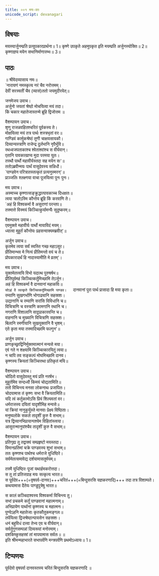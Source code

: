```yaml
---
title: ००१ मय-वरः
unicode_script: devanagari
---
```


## विषयाः

मयस्यार्जुनम्प्रति प्रत्युपकारप्रार्थना॥ 1॥ कृष्णे उपकृते अहमुपकृत इति मयम्प्रति अर्जुनस्योक्तिः॥ 2॥ कृष्णाज्ञय मयेन सभानिर्माणारम्भः॥ 3॥

## पाठः

  
॥ श्रीवेदव्यासाय नमः॥  
`नारायणं नमस्कृत्य नरं चैव नरोत्तमम्।  
देवीं सरस्वतीं चैव (व्यासं)ततो जयमुदीरयेत्॥  

जनमेजय उवाच।  
अर्जुनो जयतां श्रेष्ठो मोचयित्वा मयं तदा।  
किं चकार महातेजास्तन्मे ब्रूहि द्विजोत्तम ॥  

वैशम्पायन उवाच।  
शृणु राजन्नवहितश्चरितं पूर्वकस्य ते।  
मोक्षयित्वा मयं तत्र पार्थः शस्त्रभृतां वरः॥  
गाण्डिवं कार्मुकश्रेष्ठं तूणी चाक्षयसायकौ।  
दिव्यान्यस्त्राणि राजेन्द्र दुर्लभानि नृपैर्भुवि॥  
रथध्वजपताकाश्च श्वेताश्वांश्च स वीर्यवान्।  
एतानि पावकात्प्राप्य मुदा परमया युतः।  
तस्थौ पार्थो महावीर्यस्तदा सह मयेन सः'॥  
ततोऽब्रवीन्मयः पार्थं वासुदेवस्य सन्निधौ।  
`पाण्डवेन परित्रातस्तत्कृतं प्रत्यनुस्मरन्'॥  
प्राञ्जलिः श्लक्ष्णया वाचा पूजयित्वा पुनः पुनः।  

मय उवाच।  
अस्माच्च कृष्णात्सङ्क्रुद्धात्पावकाच्च दिधक्षतः॥  
त्वया त्रातोऽस्मि कौन्तेय ब्रूहि किं करवाणि ते।  
`अहं हि विश्वकर्मा वै असुराणां परन्तप॥  
तस्मात्ते विस्मयं किञ्चित्कुर्यामन्यैः सुदुष्करम्॥  

वैशम्पायन उवाच।  
एवमुक्तो महावीर्यः पार्थो मायाविदं मयम्।  
ध्यात्वा मुहूर्तं कौन्तेयः प्रहसन्वाक्यमब्रवीत्'॥  

अर्जुन उवाच॥  
कृतमेव त्वया सर्वं स्वस्ति गच्छ महाऽसुर।  
प्रीतिमान्भव मे नित्यं प्रीतिमन्तो वयं च ते॥  
प्रोपकारादर्थं हि नादास्यामीति मे व्रतम्'।  

मय उवाच।  
युक्तमेतत्त्वयि विभो यदात्थ पुरुषर्षभ॥  
प्रीतिपूर्वमहं किञ्चित्कर्तुमिच्छामि तेऽर्जुन।  
अहं हि विश्वकर्मा वै दानवानां महाकविः॥  
`सोऽहं वै त्वत्कृते किञ्चित्कर्तुमिच्छामि पाण्डव।  
`दानवानां पुरा पार्थ प्रासादा हि मया कृताः॥  
रम्याणि सुखगर्भाणि भोगाढ्यानि सहस्रशः।  
उद्यानानि च रम्याणि सरांसि विविधानि च॥  
विचित्राणि च वस्त्राणि कामगानि रथानि च।  
नगराणि विशालानि साट्टप्राकारवन्ति च॥  
वाहनानि च मुख्यानि विचित्राणि सहस्रशः।  
बिलानि रमणीयानि सुखयुक्तानि वै भृशम्।  
एते कृता मया तस्मादिच्छामि फल्गुन'॥  

अर्जुन उवाच।  
प्राणकृच्छ्राद्विनिर्मुक्तमात्मानं मन्यसे मया।  
एवं गते न शक्ष्यामि किञ्चित्कारयितुं त्वया॥  
न चापि तव सङ्कल्पं मोघमिच्छामि दानव।  
कृष्णस्य क्रियतां किञ्चित्तथा प्रतिकृतं मयि॥  

वैशम्पायन उवाच।  
चोदितो वासुदेवस्तु मयं प्रति नरर्षभ।  
मुहूर्तमिव सन्दध्यौ किमयं चोद्यतामिति॥  
ततो विचिन्त्य मनसा लोकनाथः प्रजापितः।  
चोदयामास तं कृष्णः सभा वै क्रियतामिति॥  
यदि त्वं कर्तुकामोऽसि प्रियं शिल्पवतां वर।  
धर्मराजस्य दयितां यादृशीमिह मन्यसे॥  
यां क्रियां नानुकुर्युस्ते मानवाः प्रेक्ष्य विष्ठिताः।  
मनुष्यलोके सकले तादृशीं कुरु वै सभाम्॥  
यत्र द्विव्यानभिप्रायान्पश्येम विहितांस्त्वया।  
आसुरान्मानुपांश्चैव तादृशीं कुरु वै सभाम्॥  

वैशम्पायन उवाच।  
प्रतिगृह्य तु तद्वाक्यं सम्प्रहृष्टो मयस्तदा।  
विमानप्रतिमां चक्रे पाण्डवस्य शुभां सभाम्॥  
ततः कृष्णश्च पार्थश्च धर्मराजे युधिष्ठिरे।  
सर्वमेतत्समावेद्य दर्शयामासतुर्मयम्॥  

तस्मै युधिष्ठिरः पूजां यथार्हमकरोत्तदा।  
स तु तां प्रतिजग्राह मयः सत्कृत्य भारत॥  
स पूर्वदेव+++(=वृषपर्व-दानवः)+++चरितं+++(=बिन्दुसरसि यज्ञकरणादि)+++ तदा तत्र विशाम्पते।  
कथयामास दैतेयः पाण्डुपुत्रेषु भारत॥  

स कालं कञ्चिदाश्वस्य विश्वकर्मा विचिन्त्य तु।  
सभां प्रचकमे कर्तुं पाण्डवानां महात्मनाम्॥  
अभिप्रायेण पार्थानां कृष्णस्य च महात्मनः।  
पुण्येऽहनि महातेजाः कृतकौतुकमङ्गलः॥  
तर्पयित्वा द्विजश्रेष्ठान्पायसेन सहस्रशः।  
धनं बहुविधं दत्त्वा तेभ्य एव च वीर्यवान्॥  
सर्वर्तुगुणसम्पन्नां दिव्यरूपां मनोरमाम्।  
दशकिष्कुसहस्रां तां मापयामास सर्वतः॥ ॥  
इति श्रीमन्महाभारते सभापर्वणि मन्त्रपर्वणि प्रथमोऽध्यायः॥ 1॥

## टिप्पणयः

पूर्वदेवो वृषपर्वा दानवस्तस्य चरितं बिन्दुसरसि यज्ञकरणादि ॥